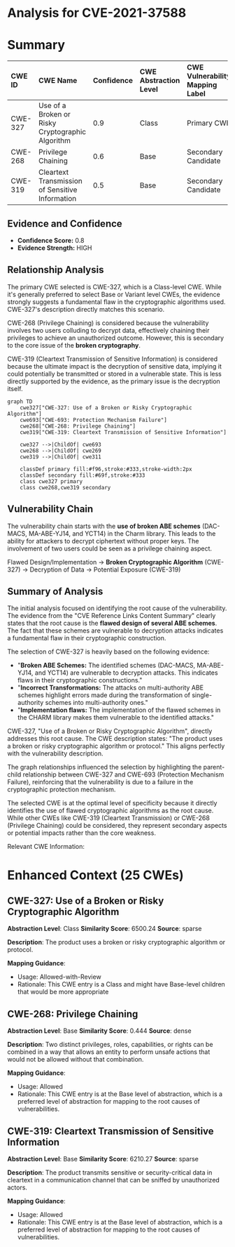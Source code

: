 # Analysis for CVE-2021-37588

# Summary
| CWE ID  | CWE Name                                                 | Confidence | CWE Abstraction Level | CWE Vulnerability Mapping Label | CWE-Vulnerability Mapping Notes |
| :-------- | :------------------------------------------------------- | :--------- | :-------------------- | :------------------------------ | :-------------------------------- |
| CWE-327 | Use of a Broken or Risky Cryptographic Algorithm       | 0.9        | Class                 | Primary CWE                    | Allowed-with-Review               |
| CWE-268 | Privilege Chaining                                     | 0.6        | Base                  | Secondary Candidate            | Allowed                           |
| CWE-319 | Cleartext Transmission of Sensitive Information       | 0.5        | Base                  | Secondary Candidate            | Allowed                           |

## Evidence and Confidence

*   **Confidence Score:** 0.8
*   **Evidence Strength:** HIGH

## Relationship Analysis
The primary CWE selected is CWE-327, which is a Class-level CWE. While it's generally preferred to select Base or Variant level CWEs, the evidence strongly suggests a fundamental flaw in the cryptographic algorithms used. CWE-327's description directly matches this scenario.

CWE-268 (Privilege Chaining) is considered because the vulnerability involves two users colluding to decrypt data, effectively chaining their privileges to achieve an unauthorized outcome. However, this is secondary to the core issue of the **broken cryptography**.

CWE-319 (Cleartext Transmission of Sensitive Information) is considered because the ultimate impact is the decryption of sensitive data, implying it could potentially be transmitted or stored in a vulnerable state. This is less directly supported by the evidence, as the primary issue is the decryption itself.

```mermaid
graph TD
    cwe327["CWE-327: Use of a Broken or Risky Cryptographic Algorithm"]
    cwe693["CWE-693: Protection Mechanism Failure"]
    cwe268["CWE-268: Privilege Chaining"]
    cwe319["CWE-319: Cleartext Transmission of Sensitive Information"]

    cwe327 -->|ChildOf| cwe693
    cwe268 -->|ChildOf| cwe269
    cwe319 -->|ChildOf| cwe311

    classDef primary fill:#f96,stroke:#333,stroke-width:2px
    classDef secondary fill:#69f,stroke:#333
    class cwe327 primary
    class cwe268,cwe319 secondary
```

## Vulnerability Chain
The vulnerability chain starts with the **use of broken ABE schemes** (DAC-MACS, MA-ABE-YJ14, and YCT14) in the Charm library. This leads to the ability for attackers to decrypt ciphertext without proper keys. The involvement of two users could be seen as a privilege chaining aspect.

Flawed Design/Implementation -> **Broken Cryptographic Algorithm** (CWE-327) -> Decryption of Data -> Potential Exposure (CWE-319)

## Summary of Analysis
The initial analysis focused on identifying the root cause of the vulnerability. The evidence from the "CVE Reference Links Content Summary" clearly states that the root cause is the **flawed design of several ABE schemes**. The fact that these schemes are vulnerable to decryption attacks indicates a fundamental flaw in their cryptographic construction.

The selection of CWE-327 is heavily based on the following evidence:

*   "**Broken ABE Schemes:** The identified schemes (DAC-MACS, MA-ABE-YJ14, and YCT14) are vulnerable to decryption attacks. This indicates flaws in their cryptographic constructions."
*   "**Incorrect Transformations:** The attacks on multi-authority ABE schemes highlight errors made during the transformation of single-authority schemes into multi-authority ones."
*   "**Implementation flaws:** The implementation of the flawed schemes in the CHARM library makes them vulnerable to the identified attacks."

CWE-327, "Use of a Broken or Risky Cryptographic Algorithm", directly addresses this root cause. The CWE description states: "The product uses a broken or risky cryptographic algorithm or protocol." This aligns perfectly with the vulnerability description.

The graph relationships influenced the selection by highlighting the parent-child relationship between CWE-327 and CWE-693 (Protection Mechanism Failure), reinforcing that the vulnerability is due to a failure in the cryptographic protection mechanism.

The selected CWE is at the optimal level of specificity because it directly identifies the use of flawed cryptographic algorithms as the root cause. While other CWEs like CWE-319 (Cleartext Transmission) or CWE-268 (Privilege Chaining) could be considered, they represent secondary aspects or potential impacts rather than the core weakness.

Relevant CWE Information:

# Enhanced Context (25 CWEs)

## CWE-327: Use of a Broken or Risky Cryptographic Algorithm
**Abstraction Level**: Class
**Similarity Score**: 6500.24
**Source**: sparse

**Description**:
The product uses a broken or risky cryptographic algorithm or protocol.

**Mapping Guidance**:
- Usage: Allowed-with-Review
- Rationale: This CWE entry is a Class and might have Base-level children that would be more appropriate

## CWE-268: Privilege Chaining
**Abstraction Level**: Base
**Similarity Score**: 0.444
**Source**: dense

**Description**:
Two distinct privileges, roles, capabilities, or rights can be combined in a way that allows an entity to perform unsafe actions that would not be allowed without that combination.

**Mapping Guidance**:
- Usage: Allowed
- Rationale: This CWE entry is at the Base level of abstraction, which is a preferred level of abstraction for mapping to the root causes of vulnerabilities.

## CWE-319: Cleartext Transmission of Sensitive Information
**Abstraction Level**: Base
**Similarity Score**: 6210.27
**Source**: sparse

**Description**:
The product transmits sensitive or security-critical data in cleartext in a communication channel that can be sniffed by unauthorized actors.

**Mapping Guidance**:
- Usage: Allowed
- Rationale: This CWE entry is at the Base level of abstraction, which is a preferred level of abstraction for mapping to the root causes of vulnerabilities.